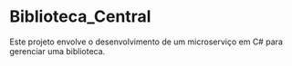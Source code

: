 # Biblioteca_Central
Este projeto envolve o desenvolvimento de um microserviço em C#
para gerenciar uma biblioteca.
